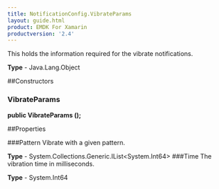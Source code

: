 ```yaml
---
title: NotificationConfig.VibrateParams
layout: guide.html 
product: EMDK For Xamarin 
productversion: '2.4' 
---
```

This holds the information required for the vibrate notifications.

**Type** - Java.Lang.Object

##Constructors
### VibrateParams 
**public VibrateParams ();**

##Properties

###Pattern
Vibrate with a given pattern.

**Type** - System.Collections.Generic.IList<System.Int64>
###Time
The vibration time in milliseconds.

**Type** - System.Int64


